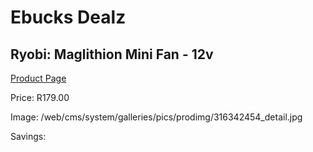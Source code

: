 
# Ebucks Dealz
## Ryobi: Maglithion Mini Fan - 12v
[Product Page](https://www.ebucks.com/web/shop/productSelected.do?prodId=316342454&catId=370101825)

Price: R179.00

Image: /web/cms/system/galleries/pics/prodimg/316342454_detail.jpg

Savings: 


	